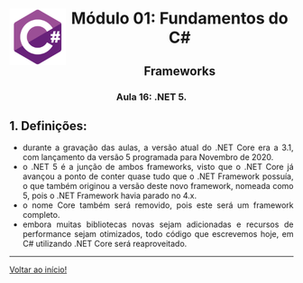 <div align="center">
<a href="https://github.com/monicaquintal" target="_blank"><img align="left" height="100" src="../assets/logo.png" /></a>
<h1>Módulo 01: Fundamentos do C#</h1>
<h2>Frameworks</h2>
<h3>Aula 16: .NET 5.</h3>
</div>

<div align="justify">

## 1. Definições:

- durante a gravação das aulas, a versão atual do .NET Core era a 3.1, com lançamento da versão 5 programada para Novembro de 2020.
- o .NET 5 é a junção de ambos frameworks, visto que o .NET Core já avançou a ponto de conter quase tudo que o .NET Framework possuía, o que também originou a versão deste novo framework, nomeada como 5, pois o .NET Framework havia parado no 4.x.
- o nome Core também será removido, pois este será um framework completo.
- embora muitas bibliotecas novas sejam adicionadas e recursos de performance sejam otimizados, todo código que escrevemos hoje, em C# utilizando .NET Core será reaproveitado.

---

[Voltar ao início!](https://github.com/monicaquintal/estudandoC-)